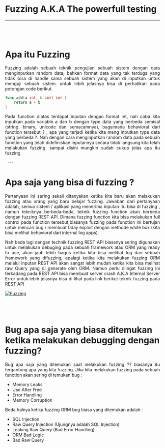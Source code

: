 # Fuzzing A.K.A The powerfull testing
 ---
 &nbsp;
 ---
# Apa itu Fuzzing
<p style="text-align: justify; letter-spacing: 0.002em;">
Fuzzing adalah sebuah teknik pengujian sebuah sistem dengan cara menginputkan random data, bahkan format data yang tak terduga yang tidak bisa di handle sama sebuah sistem yang akan di inputkan untuk menguji sebuah sistem. untuk lebih jelasnya bisa di perhatikan pada potongan code berikut.
</p>

```go
func add(a int, b int) int {
    return a + b
}
```
<p style="text-align: justify; letter-spacing: 0.002em;">
Pada function diatas terdapat inputan dengan format int, nah coba kita inputkan pada variable a dan b dengan type data yang berbeda semisal (string, binary, unicode dan semacamnya), bagaimana behavioral dari function tersebut ? , apa yang terjadi ketika kita meng inputkan type data yang berbeda ?. Nah dengan cara menginputkan random data pada sebuah function yang telah didefiniskan inputannya secara tidak langsung kita telah melakukan fuzzing. sampai disini mungkin sudah cukup jelas apa itu fuzzing.
</p>
&nbsp;
---

# Apa saja yang bisa di fuzzing ?
<p style="text-align: justify; letter-spacing: 0.002em;">
Pertanyaan ini sering sekali ditanyakan ketika kita baru akan melakukan fuzzing atau orang yang baru belajar fuzzing. Jawaban dari pertanyaan adalah, semua sistem / aplikasi yang menerima inputan itu bisa di fuzzing , namun tekniknya berbeda-beda, teknik fuzzing function akan berbeda dengan fuzzing REST API.
Dimana fuzzing function kita bisa melakukan full control pada function tersebut,biasanya fuzzing pada function ini bertujan untuk mencari bug / membuat 0day exploit dengan methode white box (kita bisa melihat behavioral dari internal log apps). 
</p>
<p style="text-align: justify; letter-spacing: 0.002em;">
Nah beda lagi dengan technik fuzzing REST API biasanya sering digunakan untuk melakukan debuging pada sebuah framework atau ORM yang ready to use, akan jauh lebih bagus ketika kita bisa melihat log dari sebuah framework yang difuzzing, apalagi ketika kita melakukan fuzzing ORM melalui inputan REST API akan sangat lebih mudah ketika kita bisa melihat raw Query yang di generate oleh ORM. Namun perlu diingat fuzzing ini terkadang pada REST API bisa membuat server crash A.K.A Internal Server Error untuk lebih jelasnya bisa di lihat pada link berikut teknik fuzzing pada REST API 
</p>

[![Fuzzing](https://img.youtube.com/vi/Gb3Lb4gRtXk/0.jpg)](https://www.youtube.com/embed/Gb3Lb4gRtXk)

&nbsp;
---


# Bug apa saja yang biasa ditemukan ketika melakukan debugging dengan fuzzing?
<p style="text-align: justify; letter-spacing: 0.002em;">
Bug apa saja yang ditemukan saat melakukan fuzzing ?? biasanya itu tergantung apa yang kita fuzzing. Jika kita melakukan fuzzing pada sebuah function akan sering di temukan bug :
</p>

* Memory Leaks
* Use After Free
* Error Handling
* Memory Corruption

<p style="text-align: justify; letter-spacing: 0.002em;"> Beda halnya ketika fuzzing ORM bug biasa yang ditemukan adalah : </p>

* SQL Injection
* Raw Query Injection (Ujungnya adalah SQL Injection)
* Leaking Raw Query (Bad Error Handling) 
* ORM Bad Logic
* Bad Raw Query
